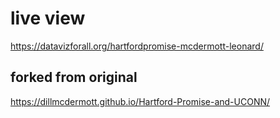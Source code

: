 # live view
https://datavizforall.org/hartfordpromise-mcdermott-leonard/

## forked from original
https://dillmcdermott.github.io/Hartford-Promise-and-UCONN/
